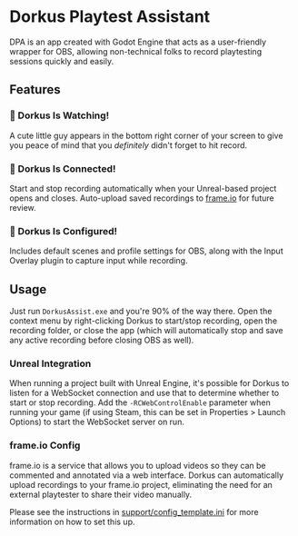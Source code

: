 # Dorkus Playtest Assistant

DPA is an app created with Godot Engine that acts as a user-friendly wrapper for OBS, allowing non-technical folks to record playtesting sessions quickly and easily.

## Features

### 👺 Dorkus Is Watching!
A cute little guy appears in the bottom right corner of your screen to give you peace of mind that you _definitely_ didn't forget to hit record.

### 🔗 Dorkus Is Connected!
Start and stop recording automatically when your Unreal-based project opens and closes. Auto-upload saved recordings to [frame.io](https://frame.io) for future review.

### 🎥 Dorkus Is Configured!
Includes default scenes and profile settings for OBS, along with the Input Overlay plugin to capture input while recording.

## Usage

Just run `DorkusAssist.exe` and you're 90% of the way there. Open the context menu by right-clicking Dorkus to start/stop recording, open the recording folder, or close the app (which will automatically stop and save any active recording before closing OBS as well).

### Unreal Integration
When running a project built with Unreal Engine, it's possible for Dorkus to listen for a WebSocket connection and use that to determine whether to start or stop recording. Add the `-RCWebControlEnable` parameter when running your game (if using Steam, this can be set in Properties > Launch Options) to start the WebSocket server on run.

### frame.io Config
frame.io is a service that allows you to upload videos so they can be commented and annotated via a web interface. Dorkus can automatically upload recordings to your frame.io project, eliminating the need for an external playtester to share their video manually.

Please see the instructions in [support/config_template.ini](support/config_template.ini) for more information on how to set this up.
